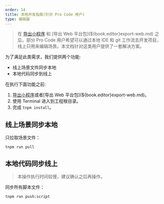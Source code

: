```yaml
---
order: 14
title: 本地开发指南(针对 Pro Code 用户)
type: 编辑器
---
```


> 在 [导出小程序](${book.editor}export-miniprogram.md) 和 [导出 Web 平台包](${book.editor}export-web.md) 之后，部分 Pro Code 用户希望可以通过本地 IDE 和 git 工作流去开发项目，线上只用来编辑场景。本文档针对这类用户提供了一套解决方案。

为了满足此类需求，我们提供两个功能:

- 线上场景文件同步本地
- 本地代码同步到线上

在执行下面功能之前:

1. [导出小程序](${book.editor}export-miniprogram.md)或者[导出 Web 平台包](${book.editor}export-web.md)。
2. 使用 Terminal 进入到工程根目录。
3. 完成 `tnpm install`。

## 线上场景同步本地

只拉取场景文件：

```shell
tnpm run pull
```

## 本地代码同步线上

> 本操作执行时间较慢，建议确认之后再操作。

同步所有脚本文件：

```shell
tnpm run push:script
```
